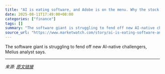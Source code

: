 ```yaml
---
title: "AI is eating software, and Adobe is on the menu. Why the stock could be in trouble."
date: 2025-08-11T17:49:00+08:00
categories: ["finance"]
tags: []
summary: "The software giant is struggling to fend off new AI-native challengers, Melius analyst says."
source_url: "https://www.marketwatch.com/story/ai-is-eating-software-and-adobe-is-on-the-menu-why-the-stock-could-be-in-trouble-cea1bc5d?mod=mw_rss_topstories"
---
```


The software giant is struggling to fend off new AI-native challengers, Melius analyst says.

---

*来源: [原文链接](https://www.marketwatch.com/story/ai-is-eating-software-and-adobe-is-on-the-menu-why-the-stock-could-be-in-trouble-cea1bc5d?mod=mw_rss_topstories)*
